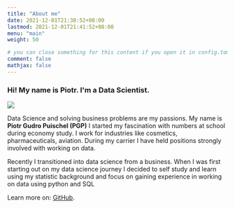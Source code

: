 ```yaml
---
title: "About me"
date: 2021-12-01T21:38:52+08:00
lastmod: 2021-12-01T21:41:52+08:00
menu: "main"
weight: 50

# you can close something for this content if you open it in config.toml.
comment: false
mathjax: false
---
```



### Hi! My name is Piotr. I'm a Data Scientist.

![](/image/pgp3.jpg) 

Data Science and solving business problems are my passions. 
My name is **Piotr Gudro Puischel (PGP)** I started my fascination with numbers at school during economy study. I work for industries like cosmetics, pharmaceuticals, aviation. During my carrier I have held positions strongly involved with working on data. 

Recently I transitioned into data science from a business. When I was first starting out on my data science journey I decided to self study and learn using my statistic background and focus on gaining experience in working on data using python and SQL


Learn more on: [GitHub](https://github.com/pgpxxx10).
